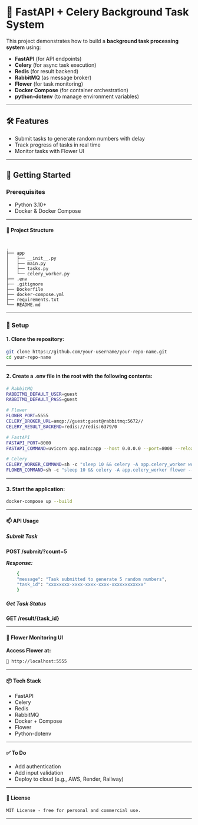 # 🎯 FastAPI + Celery Background Task System

This project demonstrates how to build a **background task processing system** using:

- **FastAPI** (for API endpoints)
- **Celery** (for async task execution)
- **Redis** (for result backend)
- **RabbitMQ** (as message broker)
- **Flower** (for task monitoring)
- **Docker Compose** (for container orchestration)
- **python-dotenv** (to manage environment variables)

---

## 🛠️ Features

- Submit tasks to generate random numbers with delay
- Track progress of tasks in real time
- Monitor tasks with Flower UI

---

## 🚀 Getting Started

### Prerequisites

- Python 3.10+
- Docker & Docker Compose

--- 

#### 📁 Project Structure

<pre><code>
.
├── app
│   ├── __init__.py
│   ├── main.py
│   ├── tasks.py
│   └── celery_worker.py
├── .env
├── .gitignore
├── Dockerfile
├── docker-compose.yml
├── requirements.txt
└── README.md
</code></pre>


---


### 🔧 Setup

#### 1. Clone the repository:

```bash
git clone https://github.com/your-username/your-repo-name.git
cd your-repo-name
```

---

#### 2. Create a .env file in the root with the following contents:

```bash
# RabbitMQ
RABBITMQ_DEFAULT_USER=guest
RABBITMQ_DEFAULT_PASS=guest

# Flower
FLOWER_PORT=5555
CELERY_BROKER_URL=amqp://guest:guest@rabbitmq:5672//
CELERY_RESULT_BACKEND=redis://redis:6379/0

# FastAPI
FASTAPI_PORT=8000
FASTAPI_COMMAND=uvicorn app.main:app --host 0.0.0.0 --port=8000 --reload

# Celery
CELERY_WORKER_COMMAND=sh -c "sleep 10 && celery -A app.celery_worker worker -Q default --loglevel=info"
FLOWER_COMMAND=sh -c "sleep 10 && celery -A app.celery_worker flower --port=${FLOWER_PORT}"
```

---

#### 3. Start the application:

```bash
docker-compose up --build
```

---

#### 📫 API Usage

##### Submit Task

**POST /submit/?count=5**

***Response:***
```bash
    {
    "message": "Task submitted to generate 5 random numbers",
    "task_id": "xxxxxxxx-xxxx-xxxx-xxxx-xxxxxxxxxxxx"
    }
```

##### Get Task Status

**GET /result/{task_id}**

---

#### 🌼 Flower Monitoring UI

**Access Flower at:**

```bash
📍 http://localhost:5555
```

---

#### 📦 Tech Stack

- FastAPI
- Celery
- Redis
- RabbitMQ
- Docker + Compose
- Flower
- Python-dotenv

---

#### ✅ To Do

- Add authentication
- Add input validation
- Deploy to cloud (e.g., AWS, Render, Railway)

---

#### 📄 License

    MIT License - free for personal and commercial use.

---
  